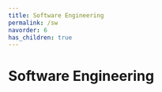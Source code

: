 ```yaml
---
title: Software Engineering
permalink: /sw
navorder: 6
has_children: true
---
```


# Software Engineering
